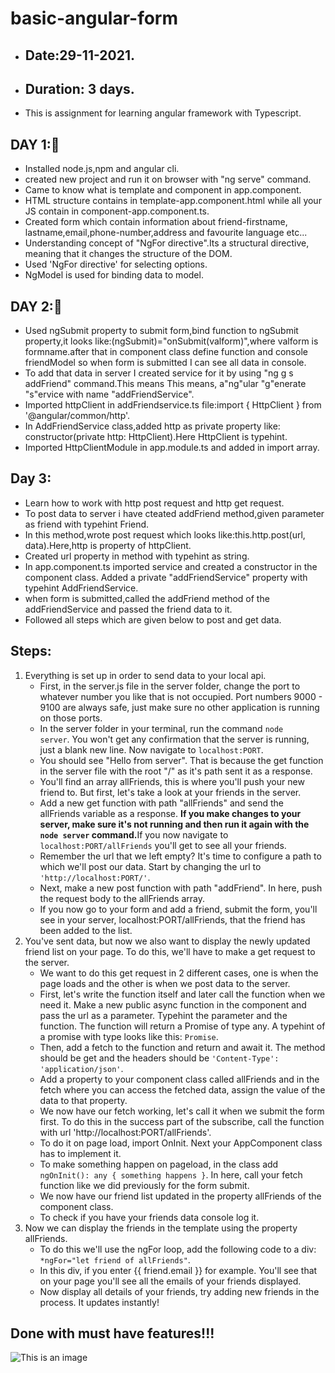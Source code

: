 # basic-angular-form
- ## Date:29-11-2021.
- ## Duration: 3 days. 
- This is assignment for learning angular framework with Typescript.
## DAY 1:🙂
- Installed node.js,npm and angular cli.
- created new project and run it on browser with "ng serve" command.
- Came to know what is template and component in app.component.
- HTML structure contains in template-app.component.html while all     your JS contain in component-app.component.ts.
- Created form which contain information about friend-firstname, lastname,email,phone-number,address and favourite language etc...
- Understanding concept of "NgFor directive".Its a structural directive, meaning that it changes the structure of the DOM. 
- Used 'NgFor directive' for selecting options.
- NgModel is used for binding data to model.

## DAY 2:🙂
- Used ngSubmit property to submit form,bind function to ngSubmit property,it looks like:(ngSubmit)="onSubmit(valform)",where valform is formname.after that in component class define function and console friendModel so when form is submitted I can see all data in console.
- To add that data in server I created service for it by using "ng g s addFriend" command.This means  This means, a"ng"ular "g"enerate "s"ervice with name "addFriendService".
- Imported httpClient in addFriendservice.ts file:import { HttpClient } from '@angular/common/http'.
- In AddFriendService class,added http as private property like: constructor(private http: HttpClient).Here HttpClient is typehint.
- Imported HttpClientModule in app.module.ts and added in import array.

## Day 3:
- Learn how to work with http post request and http get request.
- To post data to server i have cteated addFriend method,given parameter as friend with typehint Friend.
- In this method,wrote post request which looks like:this.http.post(url, data).Here,http is property of httpClient.
- Created url property in method with typehint as string.
- In app.component.ts imported service and created a constructor in the component class. Added a private "addFriendService" property with typehint AddFriendService.
- when form is submitted,called the addFriend method of the    addFriendService and passed the friend data to it.
- Followed all steps which are given below to post and get data.

## Steps:
01. Everything is set up in order to send data to your local api.
    - First, in the server.js file in the server folder, change the port to whatever number you like that is not occupied. Port numbers 9000 - 9100 are always safe, just make sure no other application is running on those ports.
    - In the server folder in your terminal, run the command <code>node server</code>. You won't get any confirmation that the server is running, just a blank new line. Now navigate to <code>localhost:PORT</code>.
    - You should see "Hello from server". That is because the get function in the server file with the root "/" as it's path sent it as a response.
    - You'll find an array allFriends, this is where you'll push your new friend to. But first, let's take a look at your friends in the server.
    - Add a new get function with path "allFriends" and send the allFriends variable as a response. <strong>If you make changes to your server, make sure it's not running and then run it again with the <code>node server</code> command.</strong>If you now navigate to <code>localhost:PORT/allFriends</code> you'll get to see all your friends.
    - Remember the url that we left empty? It's time to configure a path to which we'll post our data. Start by changing the url to <code>'http://localhost:PORT/'</code>.
    - Next, make a new post function with path "addFriend". In here, push the request body to the allFriends array.
    - If you now go to your form and add a friend, submit the form, you'll see in your server, localhost:PORT/allFriends, that the friend has been added to the list.
02. You've sent data, but now we also want to display the newly updated friend list on your page. To do this, we'll have to make a get request to the server.
    - We want to do this get request in 2 different cases, one is when the page loads and the other is when we post data to the server.
    - First, let's write the function itself and later call the function when we need it. Make a new public async function in the component and pass the url as a parameter. Typehint the parameter and the function. The function will return a Promise of type any. A typehint of a promise with type looks like this: <code>Promise<any></code>.
    - Then, add a fetch to the function and return and await it. The method should be get and the headers should be <code>'Content-Type': 'application/json'</code>.
    - Add a property to your component class called allFriends and in the fetch where you can access the fetched data, assign the value of the data to that property.
    - We now have our fetch working, let's call it when we submit the form first. To do this in the success part of the subscribe, call the function with url 'http://localhost:PORT/allFriends'.
    - To do it on page load, import OnInit. Next your AppComponent class has to implement it.
    - To make something happen on pageload, in the class add <code>ngOnInit(): any { something happens }</code>. In here, call your fetch function like we did previously for the form submit.
    - We now have our friend list updated in the property allFriends of the component class.
    -  To check if you have your friends data console log it.
03. Now we can display the friends in the template using the property allFriends.
    - To do this we'll use the ngFor loop, add the following code to a div: <code>*ngFor="let friend of allFriends"</code>.
    - In this div, if you enter {{ friend.email }} for example. You'll see that on your page you'll see all the emails of your friends displayed.
    - Now display all details of your friends, try adding new friends in the process. It updates instantly!

## Done with must have features!!!
![This is an image](https://media.giphy.com/media/3o6ZsSPemnF31VogEw/giphy.gif)    





